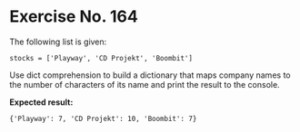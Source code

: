 # Exercise No. 164

The following list is given:


    stocks = ['Playway', 'CD Projekt', 'Boombit']


Use dict comprehension to build a dictionary that maps company names to the number of characters of its name and print the result to the console.


**Expected result:**


    {'Playway': 7, 'CD Projekt': 10, 'Boombit': 7}